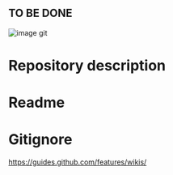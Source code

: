 ## TO BE DONE

![image git](img/github.jpg)

# Repository description

# Readme

# Gitignore

https://guides.github.com/features/wikis/
